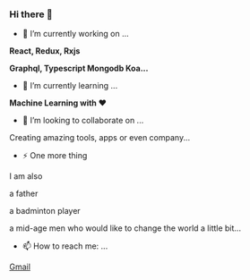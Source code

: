 ### Hi there 👋

<!--
**bitQ2019/bitQ2019** is a ✨ _special_ ✨ repository because its `README.md` (this file) appears on your GitHub profile.

Here are some ideas to get you started:

- 🔭 I’m currently working on ...
- 🌱 I’m currently learning ...
- 👯 I’m looking to collaborate on ...
- 🤔 I’m looking for help with ...
- 💬 Ask me about ...
- 📫 How to reach me: ...
- 😄 Pronouns: ...
- ⚡ Fun fact: ...
-->

- 🔭 I’m currently working on ...

**React, Redux, Rxjs**

**Graphql, Typescript Mongodb Koa...**


- 🌱 I’m currently learning ...

**Machine Learning with ❤️**


- 👯 I’m looking to collaborate on ...

Creating amazing tools, apps or even company...

- ⚡ One more thing

I am also 


a father

a badminton player

a mid-age men who would like to change the world a little bit...


- 📫 How to reach me: ...

[Gmail](mailto:bitiqueue@gmail.com )



